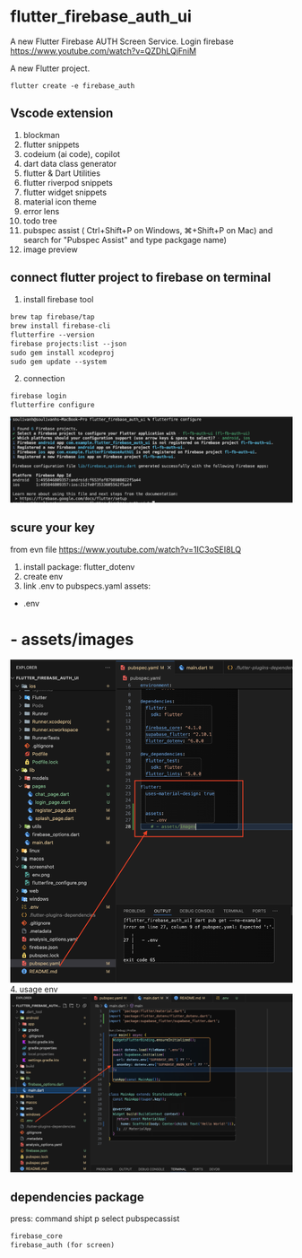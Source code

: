 # flutter_firebase_auth_ui

A new Flutter Firebase AUTH Screen Service. 
Login firebase
https://www.youtube.com/watch?v=QZDhLQjFniM

A new Flutter project.
```
flutter create -e firebase_auth
```
## Vscode extension
1. blockman
2. flutter snippets
3. codeium (ai code), copilot
4. dart data class generator
5. flutter & Dart Utilities
6. flutter riverpod snippets
7. flutter widget snippets
8. material icon theme
9. error lens
10. todo tree
11. pubspec assist ( Ctrl+Shift+P on Windows, ⌘+Shift+P on Mac) and search for "Pubspec Assist" and type packgage name)
12. image preview

## connect flutter project to firebase on terminal

1. install firebase tool
```
brew tap firebase/tap
brew install firebase-cli
flutterfire --version
firebase projects:list --json
sudo gem install xcodeproj
sudo gem update --system
```
2. connection
```
firebase login
flutterfire configure
```
<img src="screenshot/flutterfire_configure.png">

## scure your key
from evn file
https://www.youtube.com/watch?v=1IC3oSEI8LQ
1. install package: flutter_dotenv
2. create env
3. link .env to pubspecs.yaml
assets:
  - .env
  # - assets/images
  <img src="screenshot/import_env_assets.png">
4. usage env
<img src="screenshot/env.png">

## dependencies package
press: command shipt p
select pubspecassist
```
firebase_core
firebase_auth (for screen)
```
